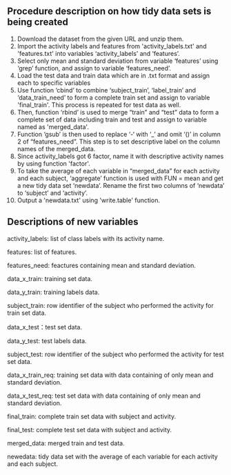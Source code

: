 ## Procedure description on how tidy data sets is being created

1.  Download the dataset from the given URL and unzip them.
2.	Import the activity labels and features from 'activity_labels.txt' and 'features.txt' into variables ‘activity_labels’ and ‘features’. 
3.	Select only mean and standard deviation from variable ‘features’ using ‘grep’ function, and assign to variable ‘features_need’.
4.	Load the test data and train data which are in .txt format and assign each to specific variables
5.	Use function ‘cbind’ to combine ‘subject_train’, ‘label_train’ and ‘data_train_need’ to form a complete train set and assign to variable 'final_train'. This process is repeated for test data as well.
6.	Then, function ‘rbind’ is used to merge “train” and “test” data to form a complete set of data including train and test and assign to variable named as 'merged_data'.
7.	Function ‘gsub’ is then used to replace ‘-‘ with ‘_’ and omit ‘()’ in column 2 of “features_need”. This step is to set descriptive label on the column names of the merged_data.
8.	Since activity_labels got 6 factor, name it with descriptive activity names by using function 'factor'.
9.	To take the average of each variable in “merged_data” for each activity and each subject, ‘aggregate’ function is used with FUN = mean and get a new tidy data set ‘newdata’. Rename the first two columns of ‘newdata’ to ‘subject’ and ‘activity’.  
10. Output a 'newdata.txt' using 'write.table' function.

## Descriptions of new variables

activity_labels: list of class labels with its activity name.

features: list of features.

features_need: feactures containing mean and standard deviation.

data_x_train: training set data.

data_y_train: training labels data.

subject_train: row identifier of the subject who performed the activity for train set data.

data_x_test：test set data.

data_y_test: test labels data.

subject_test: row identifier of the subject who performed the activity for test set data.

data_x_train_req: training set data with data containing of only mean and standard deviation.

data_x_test_req: test set data with data containing of only mean and standard deviation.

final_train: complete train set data with subject and activity.

final_test: complete test set data with subject and activity.

merged_data: merged train and test data.

newedata: tidy data set with the average of each variable for each activity and each subject.

